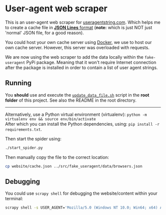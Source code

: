 # User-agent web scraper

This is an user-agent web scraper for [useragentstring.com](https://useragentstring.com). Which helps me to create a cache file in [**JSON Lines** format](https://jsonlines.org/) (**note:** which is just NOT just 'normal' JSON file, for a good reason).

You could host your own cache server using [Docker](Dockerfile), we use to host our own cache server. However, this server was overloaded with requests.

We are now using the web scraper to add the data locally within the `fake-useragent` PyPi package. Meaning that it won't require Internet connection after the package is installed in order to contain a list of user agent strings.

## Running

You **should** use and execute the [`update_data_file.sh`](../update_data_file.sh) script in the **root folder** of this project. See also the README in the root directory.

---

Alternatively, use a Python virtual environment (virtualenv): `python -m virtualenv env && source env/bin/activate`  
After which you can install the Python dependencies, using: `pip install -r requirements.txt`.

Then start the spider using:

```sh
./start_spider.py
```

Then manually copy the file to the correct location:

```sh
cp website/cache.json ../src/fake_useragent/data/browsers.json
```

## Debugging

You could use `scrapy shell` for debugging the website/content within your terminal:

```sh
scrapy shell -s USER_AGENT='Mozilla/5.0 (Windows NT 10.0; Win64; x64) AppleWebKit/537.36 (KHTML, like Gecko) Chrome/110.0.0.0 Safari/537.36' 'https://webcache.googleusercontent.com/search?q=cache:https%3A%2F%2Ftechblog.willshouse.com%2F2012%2F01%2F03%2Fmost-common-user-agents%2F'
```
